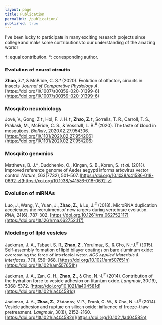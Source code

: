 ```yaml
---
layout: page
title: Publication
permalink: /publication/
published: true
---
```


I've been lucky to participate in many exciting research projects since college and make some contributions to our understanding of the amazing world!  

☨: equal contribution. *: corresponding author.  

### Evolution of neural circuits
**Zhao, Z.**\*, & McBride, C. S.\* (2020). Evolution of olfactory circuits in insects. _Journal of Comparative Physiology A_. [https://doi.org/10.1007/s00359-020-01399-6](https://doi.org/10.1007/s00359-020-01399-6)


### Mosquito neurobiology
Jové, V., Gong, Z.☨, Hol, F. J. H.☨, **Zhao, Z.**☨, Sorrells, T. R., Carroll, T. S., Prakash, M., McBride, C. S., & Vosshall, L. B.<sup>#</sup> (2020). The taste of blood in mosquitoes. _BioRxiv_, 2020.02.27.954206. [https://doi.org/10.1101/2020.02.27.954206](https://doi.org/10.1101/2020.02.27.954206)


### Mosquito genomics
Matthews, B. J.<sup>#</sup>, Dudchenko, O., Kingan, S. B., Koren, S. _et al._ (2018). Improved reference genome of Aedes aegypti informs arbovirus vector control. _Nature_, 563(7732), 501–507. [https://doi.org/10.1038/s41586-018-0692-z](https://doi.org/10.1038/s41586-018-0692-z)


### Evolution of miRNAs
Luo, J., Wang, Y., Yuan, J., **Zhao, Z.**, & Lu, J.<sup>#</sup> (2018). MicroRNA duplication accelerates the recruitment of new targets during vertebrate evolution. _RNA_, 24(6), 787–802. [https://doi.org/10.1261/rna.062752.117](https://doi.org/10.1261/rna.062752.117)


### Modeling of lipid vesicles
Jackman, J. A., Tabaei, S. R., **Zhao, Z.**, Yorulmaz, S., & Cho, N.-J.<sup>#</sup> (2015). Self-assembly formation of lipid bilayer coatings on bare aluminum oxide: overcoming the force of interfacial water. _ACS Applied Materials & Interfaces_, 7(1), 959–968. [https://doi.org/10.1021/am507651h](https://doi.org/10.1021/am507651h)  

Jackman, J. A., Zan, G. H., **Zhao, Z.**, & Cho, N.-J.<sup>#</sup> (2014). Contribution of the hydration force to vesicle adhesion on titanium oxide. _Langmuir_, 30(19), 5368–5372. [https://doi.org/10.1021/la404581d](https://doi.org/10.1021/la404581d)  

Jackman, J. A., **Zhao, Z.**, Zhdanov, V. P., Frank, C. W., & Cho, N.-J.<sup>#</sup> (2014). Vesicle adhesion and rupture on silicon oxide: influence of freeze–thaw pretreatment. _Langmuir_, 30(8), 2152–2160. [https://doi.org/10.1021/la404582n](https://doi.org/10.1021/la404582n)
